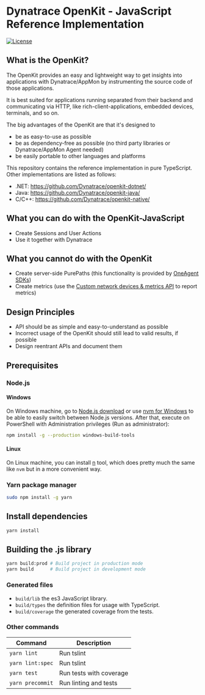 # Dynatrace OpenKit - JavaScript Reference Implementation

[![License](https://img.shields.io/badge/License-Apache%202.0-blue.svg)](https://opensource.org/licenses/Apache-2.0)

## What is the OpenKit?

The OpenKit provides an easy and lightweight way to get insights into applications with Dynatrace/AppMon by instrumenting the source code of those applications.

It is best suited for applications running separated from their backend and communicating via HTTP, like rich-client-applications, embedded devices, terminals, and so on.

The big advantages of the OpenKit are that it's designed to
* be as easy-to-use as possible
* be as dependency-free as possible (no third party libraries or Dynatrace/AppMon Agent needed)
* be easily portable to other languages and platforms

This repository contains the reference implementation in pure TypeScript. Other implementations are listed as follows:
* .NET: https://github.com/Dynatrace/openkit-dotnet/
* Java: https://github.com/Dynatrace/openkit-java/
* C/C++: https://github.com/Dynatrace/openkit-native/

## What you can do with the OpenKit-JavaScript
* Create Sessions and User Actions
* Use it together with Dynatrace

## What you cannot do with the OpenKit
* Create server-side PurePaths (this functionality is provided by [OneAgent SDKs](https://github.com/Dynatrace/OneAgent-SDK))
* Create metrics (use the [Custom network devices & metrics API](https://www.dynatrace.com/support/help/dynatrace-api/timeseries/what-does-the-custom-network-devices-and-metrics-api-provide/) to report metrics)

## Design Principles
* API should be as simple and easy-to-understand as possible
* Incorrect usage of the OpenKit should still lead to valid results, if possible
* Design reentrant APIs and document them

## Prerequisites
### Node.js

#### Windows

On Windows machine, go to [Node.js download](https://nodejs.org/en/download/) or use [nvm for Windows](https://github.com/coreybutler/nvm-windows) to be able to easily
switch between Node.js versions.
After that, execute on PowerShell with Administration privileges (Run as administrator):
```sh
npm install -g --production windows-build-tools
```

#### Linux

On Linux machine, you can install [n](https://github.com/tj/n) tool, which does pretty much the same 
like `nvm` but in a more convenient way.

### Yarn package manager

```sh
sudo npm install -g yarn
```

## Install dependencies
```sh
yarn install
```

## Building the .js library
```sh
yarn build:prod # Build project in production mode
yarn build      # Build project in development mode
```

### Generated files
* `build/lib` the es3 JavaScript library.
* `build/types` the definition files for usage with TypeScript.
* `build/coverage` the generated coverage from the tests. 

### Other commands
| Command               | Description               |
|-----------------------|---------------------------| 
| `yarn lint`           | Run tslint                |
| `yarn lint:spec`      | Run tslint                |
| `yarn test`           | Run tests with coverage   |
| `yarn precommit`      | Run linting and tests     |
